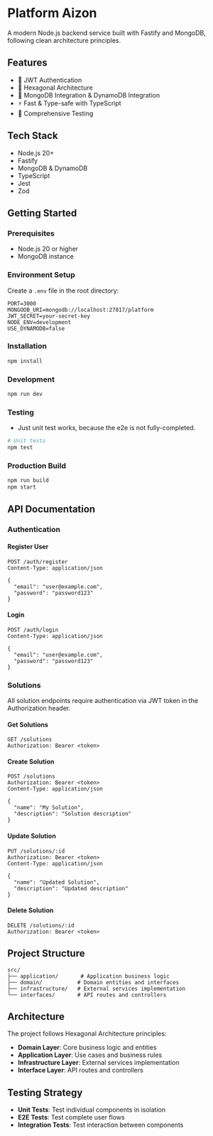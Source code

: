 # Platform Aizon

A modern Node.js backend service built with Fastify and MongoDB, following clean architecture principles.

## Features

- 🔐 JWT Authentication
- 🎯 Hexagonal Architecture
- 🔄 MongoDB Integration & DynamoDB Integration
- ⚡ Fast & Type-safe with TypeScript
- 🧪 Comprehensive Testing

## Tech Stack

- Node.js 20+
- Fastify
- MongoDB & DynamoDB
- TypeScript
- Jest
- Zod

## Getting Started

### Prerequisites

- Node.js 20 or higher
- MongoDB instance

### Environment Setup

Create a `.env` file in the root directory:

```env
PORT=3000
MONGODB_URI=mongodb://localhost:27017/platform
JWT_SECRET=your-secret-key
NODE_ENV=development
USE_DYNAMODB=false
```

### Installation

```bash
npm install
```

### Development

```bash
npm run dev
```

### Testing
- Just unit test works, because the e2e is not fully-completed.

```bash
# Unit tests
npm test
```

### Production Build

```bash
npm run build
npm start
```

## API Documentation

### Authentication

#### Register User
```http
POST /auth/register
Content-Type: application/json

{
  "email": "user@example.com",
  "password": "password123"
}
```

#### Login
```http
POST /auth/login
Content-Type: application/json

{
  "email": "user@example.com",
  "password": "password123"
}
```

### Solutions

All solution endpoints require authentication via JWT token in the Authorization header.

#### Get Solutions
```http
GET /solutions
Authorization: Bearer <token>
```

#### Create Solution
```http
POST /solutions
Authorization: Bearer <token>
Content-Type: application/json

{
  "name": "My Solution",
  "description": "Solution description"
}
```

#### Update Solution
```http
PUT /solutions/:id
Authorization: Bearer <token>
Content-Type: application/json

{
  "name": "Updated Solution",
  "description": "Updated description"
}
```

#### Delete Solution
```http
DELETE /solutions/:id
Authorization: Bearer <token>
```

## Project Structure

```
src/
├── application/       # Application business logic
├── domain/           # Domain entities and interfaces
├── infrastructure/   # External services implementation
└── interfaces/       # API routes and controllers
```

## Architecture

The project follows Hexagonal Architecture principles:

- **Domain Layer**: Core business logic and entities
- **Application Layer**: Use cases and business rules
- **Infrastructure Layer**: External services implementation
- **Interface Layer**: API routes and controllers

## Testing Strategy

- **Unit Tests**: Test individual components in isolation
- **E2E Tests**: Test complete user flows
- **Integration Tests**: Test interaction between components